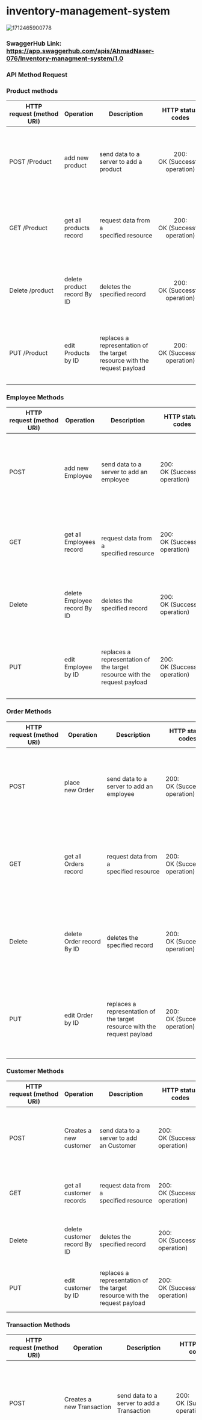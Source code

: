# inventory-management-system

![1712465900778](image/README/1712465900778.png)

### SwaggerHub Link: https://app.swaggerhub.com/apis/AhmadNaser-076/Inventory-managment-system/1.0



### API Method Request



### Product methods

| HTTP request (method URI) | Operation                   | Description                                                               |        HTTP status codes        | Request sample                                                                                                                                                                                         | Response sample                                                                                                                                                                   |
| -------------------------- | --------------------------- | ------------------------------------------------------------------------- | :-----------------------------: | ------------------------------------------------------------------------------------------------------------------------------------------------------------------------------------------------------ | --------------------------------------------------------------------------------------------------------------------------------------------------------------------------------- |
| POST /Product              | add new product             | send data to a server to add a product                                    | 200: OK (Successful operation) | http://localhost:8080/product<br />body:<br />{<br />"ProductName":"examplename",<br />"Description":"exampledisc",<br />"Price":"99.0",<br />"QuantityAvailable":"20",<br />"CategoryID":"333"<br />} | {<br />"ProductID": "123",<br />"ProductName":"examplename",<br />"Description":"exampledisc",<br />"Price":"99.0",<br />"QuantityAvailable":"20",<br />"CategoryID":"333"<br />} |
| GET /Product               | get all products record     | request data from a specified resource                                   | 200: OK (Successful operation) | http://localhost:8080/product                                                                                                                                                                          | {<br />"ProductID": "123",<br />"ProductName":"examplename",<br />"Description":"exampledisc",<br />"Price":"99.0",<br />"QuantityAvailable":"20",<br />"CategoryID":"333"<br />} |
| Delete /product            | delete product record By ID | deletes the specified record                                              | 200: OK (Successful operation) | http://localhost:8080/product/123                                                                                                                                                                      | {<br />"ProductID": "123",<br />"ProductName":"examplename",<br />"Description":"exampledisc",<br />"Price":"99.0",<br />"QuantityAvailable":"20",<br />"CategoryID":"333"<br />} |
| PUT /Product               | edit Products by ID         | replaces a representation of the target resource with the request payload | 200: OK (Successful operation) | http://localhost:8080/product/123<br />{<br />"ProductName":"changedName",<br /><br />}                                                                                                                | {<br />"ProductID": "123",<br />"ProductName":"changedName",<br />"Description":"exampledisc",<br />"Price":"99.0",<br />"QuantityAvailable":"20",<br />"CategoryID":"333"<br />} |

### Employee Methods

| HTTP request (method URI) | Operation                    | Description                                                               | HTTP status codes               | Request sample                                                                                                                                                                                         | Response sample                                                                                                                                                           |
| -------------------------- | ---------------------------- | ------------------------------------------------------------------------- | ------------------------------- | ------------------------------------------------------------------------------------------------------------------------------------------------------------------------------------------------------ | ------------------------------------------------------------------------------------------------------------------------------------------------------------------------- |
| POST                       | add new Employee             | send data to a server to add an employee                                  | 200: OK (Successful operation) | http://localhost:8080/Employee<br />body:<br /><br />{<br />"EmployeeName":"ahmad",<br />"ContactInfo":"contact@info",<br />"Position":"manager",<br />"salary":"2000",<br />"warhouseID":"333"<br />} | {<br />"EmployeeID":"111"<br />"EmployeeName":"ahmad",<br />"ContactInfo":"contact@info",<br />"Position":"manager",<br />"salary":"2000",<br />"warhouseID":"333"<br />} |
| GET                        | get all Employees record     | <br />request data from a specified resource                             | 200: OK (Successful operation) | http://localhost:8080/Employee                                                                                                                                                                         | {<br />"EmployeeID":"111"<br />"EmployeeName":"ahmad",<br />"ContactInfo":"contact@info",<br />"Position":"manager",<br />"salary":"2000",<br />"warhouseID":"333"<br />} |
| Delete                     | delete Employee record By ID | deletes the specified record                                              | 200: OK (Successful operation) | http://localhost:8080/Employee/111                                                                                                                                                                     | {<br />"EmployeeID":"111"<br />"EmployeeName":"ahmad",<br />"ContactInfo":"contact@info",<br />"Position":"manager",<br />"salary":"2000",<br />"warhouseID":"333"<br />} |
| PUT                        | edit Employee by ID          | replaces a representation of the target resource with the request payload | 200: OK (Successful operation) | http://localhost:8080/Employee/111<br /><br />{<br />"salary":"3900",<br />}                                                                                                                           | {<br />"EmployeeID":"111"<br />"EmployeeName":"ahmad",<br />"ContactInfo":"contact@info",<br />"Position":"manager",<br />"salary":"3900",<br />"warhouseID":"333"<br />} |

### Order Methods

| HTTP request (method URI) | Operation                  | Description                                                               | HTTP status codes               | Request sample                                                                                                                                                                                                     | Response sample                                                                                                                                                                             |
| -------------------------- | -------------------------- | ------------------------------------------------------------------------- | ------------------------------- | ------------------------------------------------------------------------------------------------------------------------------------------------------------------------------------------------------------------ | ------------------------------------------------------------------------------------------------------------------------------------------------------------------------------------------- |
| POST                       | place new Order           | send data to a server to add an employee                                  | 200: OK (Successful operation) | http://localhost:8080/Order<br />body:<br />{<br />"orderDate":"**2024-06-15**",<br />"DeliveryDate":"**2024-05-15**",<br />"TotalAmount":"3",<br />"CustomerID":"353",<br />"EmployeeID":"111"<br />} | {<br />"orderId":"10",<br />"orderDate":"**2024-06-15**",<br />"DeliveryDate":"**2024-05-15**",<br />"TotalAmount":"3",<br />"CustomerID":"353",<br />"EmployeeID":"111"<br />} |
| GET                        | get all Orders record      | request data from a specified resource                                   | 200: OK (Successful operation) | http://localhost:8080/Order                                                                                                                                                                                        | {<br />"orderId":"10",<br />"orderDate":"**2024-06-15**",<br />"DeliveryDate":"**2024-05-15**",<br />"TotalAmount":"3",<br />"CustomerID":"353",<br />"EmployeeID":"111"<br />} |
| Delete                     | delete Order record By ID | deletes the specified record                                              | 200: OK (Successful operation) | http://localhost:8080/Order/10                                                                                                                                                                                     | {<br />"orderId":"10",<br />"orderDate":"**2024-06-15**",<br />"DeliveryDate":"**2024-05-15**",<br />"TotalAmount":"3",<br />"CustomerID":"353",<br />"EmployeeID":"111"<br />} |
| PUT                        | edit Order by ID           | replaces a representation of the target resource with the request payload | 200: OK (Successful operation) | http://localhost:8080/Order/10<br />{<br />"TotalAmount":"5",<br />"orderDate":"**2024-06-16**",<br />}                                                                                                      | {<br />"orderId":"10",<br />"orderDate":"**2024-06-16**",<br />"DeliveryDate":"**2024-05-15**",<br />"TotalAmount":"3",<br />"CustomerID":"353",<br />"EmployeeID":"111"<br />} |

### Customer Methods

| HTTP request (method URI) | Operation                    | Description                                                               | HTTP status codes               | Request sample                                                                                                                                   | Response sample                                                                                                      |
| -------------------------- | ---------------------------- | ------------------------------------------------------------------------- | ------------------------------- | ------------------------------------------------------------------------------------------------------------------------------------------------ | -------------------------------------------------------------------------------------------------------------------- |
| POST                       | Creates a new customer       | send data to a server to add an Customer                                 | 200: OK (Successful operation) | http://localhost:8080/Customer<br />body:<br /><br />{<br />"CustomerName":"Ali"<br />"ContactInfo":"Ali@info",<br />"Address":"Ramallah"<br />} | {<br />"CustomerID":"131",<br />"CustomerName":"Ali"<br />"ContactInfo":"Ali@info",<br />"Address":"Ramallah"<br />} |
| GET                        | get all customer records     | request data from a specified resource                                   | 200: OK (Successful operation) | http://localhost:8080/Customer                                                                                                                   | {<br />"CustomerID":"131",<br />"CustomerName":"Ali"<br />"ContactInfo":"Ali@info",<br />"Address":"Ramallah"<br />} |
| Delete                     | delete customer record By ID | deletes the specified record                                              | 200: OK (Successful operation) | http://localhost:8080/Customer/131                                                                                                               | {<br />"CustomerID":"131",<br />"CustomerName":"Ali"<br />"ContactInfo":"Ali@info",<br />"Address":"Ramallah"<br />} |
| PUT                        | edit customer by ID          | replaces a representation of the target resource with the request payload | 200: OK (Successful operation) | http://localhost:8080/Customer/131<br />{<br />"Address":"Surda"<br />}                                                                          | {<br />"CustomerID":"131",<br />"CustomerName":"Ali"<br />"ContactInfo":"Ali@info",<br />"Address":"Surda"<br />}    |

### Transaction Methods

| HTTP request (method URI) | Operation                       | Description                                                               | HTTP status codes               | Request sample                                                                                                                                                                                                                                        | Response sample                                                                                                                                                                                                                 |
| -------------------------- | ------------------------------- | ------------------------------------------------------------------------- | ------------------------------- | ----------------------------------------------------------------------------------------------------------------------------------------------------------------------------------------------------------------------------------------------------- | ------------------------------------------------------------------------------------------------------------------------------------------------------------------------------------------------------------------------------- |
| POST                       | Creates a new Transaction      | send data to a server to add a Transaction                                | 200: OK (Successful operation) | http://localhost:8080/Transaction<br />body:<br />{<br />"TransactionDate":"2024-08-1".<br />"TransactionType":"Sale",<br />"Quantity":"5",<br />"TotalPrice":"200",<br />"ProductID": "123",<br />"WarHouseID":"555",<br />"EmployeeID":"111"<br />} | {<br />"TransactionID":"131",<br />"TransactionDate":"2024-08-1".<br />"TransactionType":"Sale",<br />"Quantity":"5",<br />"TotalPrice":"200",<br />"ProductID": "123",<br />"WarHouseID":"555",<br />"EmployeeID":"111"<br />} |
| GET                        | get all Transaction records     | request data from a specified resource                                   | 200: OK (Successful operation) | http://localhost:8080/Transaction                                                                                                                                                                                                                     | {<br />"TransactionID":"131",<br />"TransactionDate":"2024-08-1".<br />"TransactionType":"Sale",<br />"Quantity":"5",<br />"TotalPrice":"200",<br />"ProductID": "123",<br />"WarHouseID":"555",<br />"EmployeeID":"111"<br />} |
| Delete                     | delete Transaction record By ID | deletes the specified record                                              | 200: OK (Successful operation) | http://localhost:8080/Transaction/131                                                                                                                                                                                                                 | {<br />"TransactionID":"131",<br />"TransactionDate":"2024-08-1".<br />"TransactionType":"Sale",<br />"Quantity":"5",<br />"TotalPrice":"200",<br />"ProductID": "123",<br />"WarHouseID":"555",<br />"EmployeeID":"111"<br />} |
| PUT                        | edit Transaction by ID          | replaces a representation of the target resource with the request payload | 200: OK (Successful operation) | http://localhost:8080/Transaction/131<br /><br />{<br />"Quantity":"4",<br />"TotalPrice":"160"<br />}                                                                                                                                                | {<br />"TransactionID":"131",<br />"TransactionDate":"2024-08-1".<br />"TransactionType":"Sale",<br />"Quantity":"4",<br />"TotalPrice":"160"<br />"ProductID": "123",<br />"WarHouseID":"555",<br />"EmployeeID":"111"<br />}  |

### Supplier Methods

| HTTP request (method URI) | Operation                    | Description                                                               | HTTP status codes               | Request sample                                                                                                                                   | Response sample                                                                                                             |
| -------------------------- | ---------------------------- | ------------------------------------------------------------------------- | ------------------------------- | ------------------------------------------------------------------------------------------------------------------------------------------------ | --------------------------------------------------------------------------------------------------------------------------- |
| POST                       | add a new Supplier          | send data to a server to add a Supplier                                  | 200: OK (Successful operation) | http://localhost:8080/Supplier<br />body:<br />{<br />"SupplierName":"khalid",<br />"ContactInfo":"khalid@info",<br />"Address":"birzeit"<br />} | {<br />"SupplierID":"444",<br />"SupplierName":"khalid",<br />"ContactInfo":"khalid@info",<br />"Address":"birzeit"<br />}  |
| GET                        | get all Supplier records     | request data from a specified resource                                   | 200: OK (Successful operation) | http://localhost:8080/Supplier                                                                                                                   | {<br />"SupplierID":"444",<br />"SupplierName":"khalid",<br />"ContactInfo":"khalid@info",<br />"Address":"birzeit"<br />}  |
| Delete                     | delete Supplier record By ID | deletes the specified record                                              | 200: OK (Successful operation) | http://localhost:8080/Supplier/444                                                                                                               | {<br />"SupplierID":"444",<br />"SupplierName":"khalid",<br />"ContactInfo":"khalid@info",<br />"Address":"birzeit"<br />}  |
| PUT                        | edit Supplier by ID          | replaces a representation of the target resource with the request payload | 200: OK (Successful operation) | http://localhost:8080/Supplier/444<br />{<br />"SupplierName":"mahmoud",<br /><br />}                                                            | {<br />"SupplierID":"444",<br />"SupplierName":"mahmoud",<br />"ContactInfo":"khalid@info",<br />"Address":"birzeit"<br />} |

### Category Methods

| HTTP request (method URI) | Operation                     | Description                                                               | HTTP status codes               | Request sample                                                                                                                                                                                                                            | Response sample                                                                                                                                                                                   |
| -------------------------- | ----------------------------- | ------------------------------------------------------------------------- | ------------------------------- | ----------------------------------------------------------------------------------------------------------------------------------------------------------------------------------------------------------------------------------------- | ------------------------------------------------------------------------------------------------------------------------------------------------------------------------------------------------- |
| POST                       | add a new Category           | send data to a server to add a Category                                  | 200: OK (Successful operation) | http://localhost:8080/Category<br /><br />body:<br /><br />{<br />"CategoryName":"Electronics"<br />"Description":"This category includes electronic devices such as smartphones, laptops, tablets, and other related items"<br /><br />} | {<br />"CategoryID":"333",<br />"CategoryName":"Electronics"<br />"Description":"This category includes electronic devices such as smartphones, laptops, tablets, and other related items"<br />} |
| GET                        | get all Category records     | request data from a specified resource                                   | 200: OK (Successful operation) | http://localhost:8080/Category                                                                                                                                                                                                            | {<br />"CategoryID":"333",<br />"CategoryName":"Electronics"<br />"Description":"This category includes electronic devices such as smartphones, laptops, tablets, and other related items"<br />} |
| Delete                     | delete Category record By ID | deletes the specified record                                              | 200: OK (Successful operation) | http://localhost:8080/Category/333                                                                                                                                                                                                        | {<br />"CategoryID":"333",<br />"CategoryName":"Electronics"<br />"Description":"This category includes electronic devices such as smartphones, laptops, tablets, and other related items"<br />} |
| PUT                        | edit Category by ID           | replaces a representation of the target resource with the request payload | 200: OK (Successful operation) | http://localhost:8080/Category/333<br />{<br />"CategoryName":"frozenfoods"<br />"Description":"This category includess frozen fish , meats and other related items"<br />}                                                              | {<br />"CategoryID":"333",<br />"Description":"This category includess frozen fish , meats and other related items"}                                                                             |

### Warhouse Methods

| HTTP request (method URI) | Operation                    | Description                                                               | HTTP status codes               | Request sample                                                                                                        | Response sample                                                                     |
| -------------------------- | ---------------------------- | ------------------------------------------------------------------------- | ------------------------------- | --------------------------------------------------------------------------------------------------------------------- | ----------------------------------------------------------------------------------- |
| POST                       | add a new Warhouse          | send data to a server to add a Warhouse                                  | 200: OK (Successful operation) | http://localhost:8080/Warhouse<br /><br />body:<br /><br />{<br />"Location":"Birzeit",<br />"capacity":"1000"<br />} | {<br />"WarhouseID":"555",<br />"Location":"Birzeit",<br />"capacity":"1000"<br />} |
| GET                        | get all Warhouse records     | request data from a specified resource                                   | 200: OK (Successful operation) | http://localhost:8080/Warhouse                                                                                        | {<br />"WarhouseID":"555",<br />"Location":"Birzeit",<br />"capacity":"1000"<br />} |
| Delete                     | delete Warhouse record By ID | deletes the specified record                                              | 200: OK (Successful operation) | http://localhost:8080/Warhouse/555                                                                                    | {<br />"WarhouseID":"555",<br />"Location":"Birzeit",<br />"capacity":"1000"<br />} |
| PUT                        | edit Warhouse by ID          | replaces a representation of the target resource with the request payload | 200: OK (Successful operation) | http://localhost:8080/Warhouse/555<br />{<br />"capacity":"585"<br />}                                                | {<br />"WarhouseID":"555",<br />"Location":"Birzeit",<br />"capacity":"585"}        |
